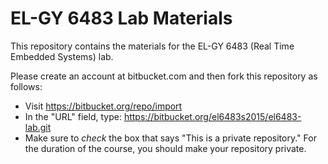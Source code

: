 EL-GY 6483 Lab Materials
====================

This repository contains the materials for the EL-GY 6483 (Real Time Embedded Systems) lab.

Please create an account at bitbucket.com and then fork this repository as follows:

 * Visit https://bitbucket.org/repo/import
 * In the "URL" field, type: https://bitbucket.org/el6483s2015/el6483-lab.git
 * Make sure to *check* the box that says "This is a private repository."  For the duration of the course, you should make your repository private.
